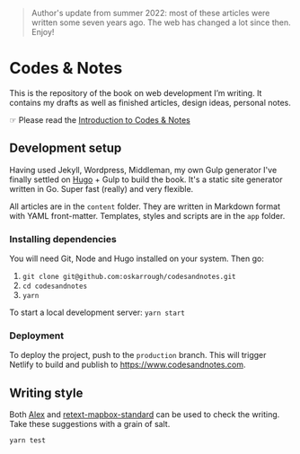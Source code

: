 > Author's update from summer 2022: most of these articles were written some seven years ago. The web has changed a lot since then. Enjoy!

# Codes & Notes

This is the repository of the book on web development I’m writing. It contains my drafts as well as finished articles, design ideas, personal notes.

☞ Please read the [Introduction to Codes & Notes](https://www.codesandnotes.com/preface/introduction/)

## Development setup

Having used Jekyll, Wordpress, Middleman, my own Gulp generator I've finally settled on [Hugo](http://gohugo.io/) + Gulp to build the book. It's a static site generator written in Go. Super fast (really) and very flexible.

All articles are in the `content` folder. They are written in Markdown format with YAML front-matter. Templates, styles and scripts are in the `app` folder.

### Installing dependencies

You will need Git, Node and Hugo installed on your system. Then go:

1. `git clone git@github.com:oskarrough/codesandnotes.git`
2. `cd codesandnotes`
3. `yarn`

To start a local development server: `yarn start`

### Deployment

To deploy the project, push to the `production` branch. This will trigger Netlify to build and publish to https://www.codesandnotes.com.

## Writing style

Both [Alex](https://github.com/wooorm/alex) and [retext-mapbox-standard](https://github.com/mapbox/retext-mapbox-standard) can be used to check the writing. Take these suggestions with a grain of salt.

`yarn test`

